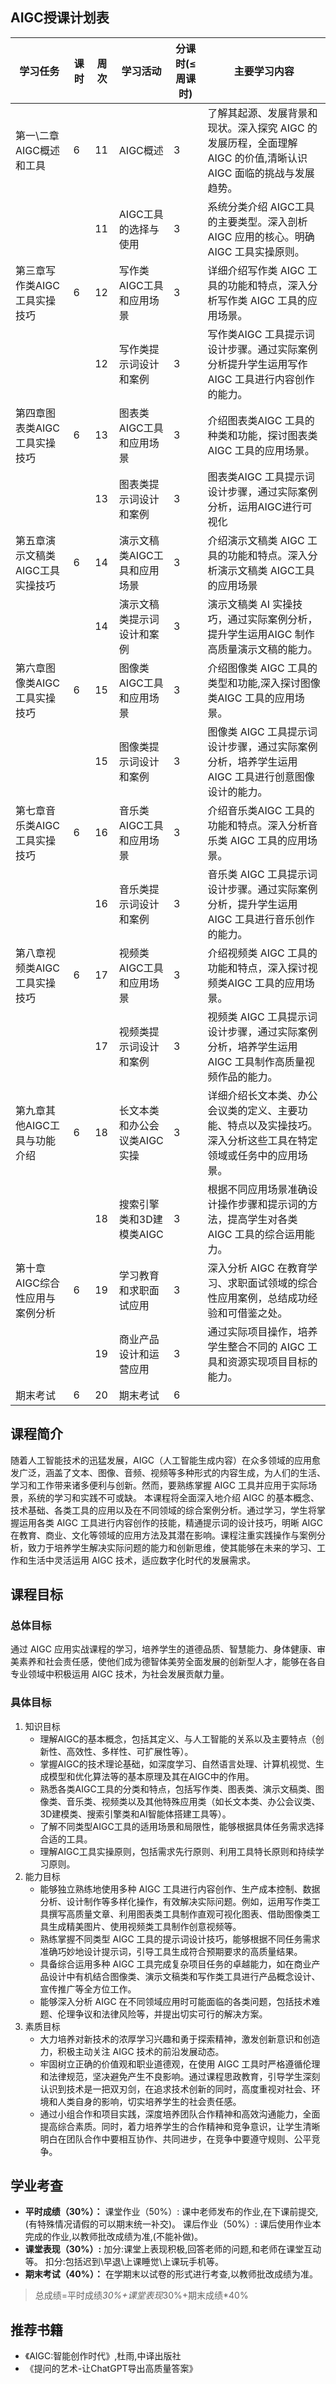 ## AIGC授课计划表

| 学习任务                         | 课时 | 周次 | 学习活动                     | 分课时(≤周课时) | 主要学习内容                                                 |
| -------------------------------- | ---- | ---- | ---------------------------- | --------------- | ------------------------------------------------------------ |
| 第一\二章AIGC概述和工具          | 6    | 11   | AIGC概述                     | 3               | 了解其起源、发展背景和现状。深入探究 AIGC 的发展历程，全面理解 AIGC 的价值,清晰认识 AIGC 面临的挑战与发展趋势。 |
|                                  |      | 11   | AIGC工具的选择与使用         | 3               | 系统分类介绍 AIGC工具的主要类型。深入剖析 AIGC 应用的核心。明确 AIGC 工具实操原则。 |
| 第三章写作类AIGC工具实操技巧     | 6    | 12   | 写作类AIGC工具和应用场景     | 3               | 详细介绍写作类 AIGC 工具的功能和特点，深入分析写作类 AIGC 工具的应用场景。 |
|                                  |      | 12   | 写作类提示词设计和案例       | 3               | 写作类AIGC 工具提示词设计步骤。通过实际案例分析提升学生运用写作AIGC 工具进行内容创作的能力。 |
| 第四章图表类AIGC工具实操技巧     | 6    | 13   | 图表类AIGC工具和应用场景     | 3               | 介绍图表类AIGC 工具的种类和功能，探讨图表类 AIGC 工具的应用场景。 |
|                                  |      | 13   | 图表类提示词设计和案例       | 3               | 图表类AIGC 工具提示词设计步骤，通过实际案例分析，运用AIGC进行可视化 |
| 第五章演示文稿类AIGC工具实操技巧 | 6    | 14   | 演示文稿类AIGC工具和应用场景 | 3               | 介绍演示文稿类 AIGC 工具的功能和特点。深入分析演示文稿类 AIGC工具的应用场景 |
|                                  |      | 14   | 演示文稿类提示词设计和案例   | 3               | 演示文稿类 AI 实操技巧，通过实际案例分析，提升学生运用AIGC 制作高质量演示文稿的能力。 |
| 第六章图像类AIGC工具实操技巧     | 6    | 15   | 图像类AIGC工具和应用场景     | 3               | 介绍图像类 AIGC 工具的类型和功能,深入探讨图像类AIGC 工具的应用场景。 |
|                                  |      | 15   | 图像类提示词设计和案例       | 3               | 图像类 AIGC 工具提示词设计步骤，通过实际案例分析，培养学生运用AIGC 工具进行创意图像设计的能力。 |
| 第七章音乐类AIGC工具实操技巧     | 6    | 16   | 音乐类AIGC工具和应用场景     | 3               | 介绍音乐类AIGC 工具的功能和特点。深入分析音乐类 AIGC 工具的应用场景。 |
|                                  |      | 16   | 音乐类提示词设计和案例       | 3               | 音乐类 AIGC 工具提示词设计步骤。通过实际案例分析，提升学生运用AIGC 工具进行音乐创作的能力。 |
| 第八章视频类AIGC工具实操技巧     | 6    | 17   | 视频类AIGC工具和应用场景     | 3               | 介绍视频类 AIGC 工具的功能和特点，深入探讨视频类AIGC 工具的应用场景。 |
|                                  |      | 17   | 视频类提示词设计和案例       | 3               | 视频类 AIGC 工具提示词设计步骤，通过实际案例分析，培养学生运用AIGC 工具制作高质量视频作品的能力。 |
| 第九章其他AIGC工具与功能介绍     | 6    | 18   | 长文本类和办公会议类AIGC实操 | 3               | 详细介绍长文本类、办公会议类的定义、主要功能、特点以及实操技巧。深入分析这些工具在特定领域或任务中的应用场景。 |
|                                  |      | 18   | 搜索引擎类和3D建模类AIGC     | 3               | 根据不同应用场景准确设计操作步骤和提示词的方法，提高学生对各类 AIGC 工具的综合运用能力。 |
| 第十章AIGC综合性应用与案例分析   | 6    | 19   | 学习教育和求职面试应用       | 3               | 深入分析 AIGC 在教育学习、求职面试领域的综合性应用案例，总结成功经验和可借鉴之处。 |
|                                  |      | 19   | 商业产品设计和运营应用       | 3               | 通过实际项目操作，培养学生整合不同的 AIGC 工具和资源实现项目目标的能力。 |
| 期末考试                         | 6    | 20   | 期末考试                     | 6               |                                                              |


## 课程简介
随着人工智能技术的迅猛发展，AIGC（人工智能生成内容）在众多领域的应用愈发广泛，涵盖了文本、图像、音频、视频等多种形式的内容生成，为人们的生活、学习和工作带来诸多便利与创新。然而，要熟练掌握 AIGC 工具并应用于实际场景，系统的学习和实践不可或缺。
本课程将全面深入地介绍 AIGC 的基本概念、技术基础、各类工具的应用以及在不同领域的综合案例分析。通过学习，学生将掌握运用各类 AIGC 工具进行内容创作的技能，精通提示词的设计技巧，明晰 AIGC 在教育、商业、文化等领域的应用方法及其潜在影响。课程注重实践操作与案例分析，致力于培养学生解决实际问题的能力和创新思维，使其能够在未来的学习、工作和生活中灵活运用 AIGC 技术，适应数字化时代的发展需求。

## 课程目标
### 总体目标
通过 AIGC 应用实战课程的学习，培养学生的道德品质、智慧能力、身体健康、审美素养和社会责任感，使他们成为德智体美劳全面发展的创新型人才，能够在各自专业领域中积极运用 AIGC 技术，为社会发展贡献力量。

### 具体目标
1. 知识目标
   - 理解AIGC的基本概念，包括其定义、与人工智能的关系以及主要特点（创新性、高效性、多样性、可扩展性等）。
   - 掌握AIGC的技术理论基础，如深度学习、自然语言处理、计算机视觉、生成模型和优化算法等的基本原理及其在AIGC中的作用。
   - 熟悉各类AIGC工具的分类和特点，包括写作类、图表类、演示文稿类、图像类、音乐类、视频类以及其他特殊应用类（如长文本类、办公会议类、3D建模类、搜索引擎类和AI智能体搭建工具等）。
   - 了解不同类型AIGC工具的适用场景和局限性，能够根据具体任务需求选择合适的工具。
   - 理解AIGC工具实操原则，包括需求先行原则、利用工具特长原则和持续学习原则。
2. 能力目标
   - 能够独立熟练地使用多种 AIGC 工具进行内容创作、生产成本控制、数据分析、设计制作等多样化操作，有效解决实际问题。例如，运用写作类工具撰写高质量文章、利用图表类工具制作直观可视化图表、借助图像类工具生成精美图片、使用视频类工具制作创意视频等。
   - 熟练掌握不同类型 AIGC 工具的提示词设计技巧，能够根据不同任务需求准确巧妙地设计提示词，引导工具生成符合预期要求的高质量结果。
   - 具备综合运用多种 AIGC 工具完成复杂项目任务的卓越能力，如在商业产品设计中有机结合图像类、演示文稿类和写作类工具进行产品概念设计、宣传推广等全方位工作。
   - 能够深入分析 AIGC 在不同领域应用时可能面临的各类问题，包括技术难题、伦理争议和法律风险等，并提出切实可行的解决方案。
3. 素质目标
   - 大力培养对新技术的浓厚学习兴趣和勇于探索精神，激发创新意识和创造力，积极主动关注 AIGC 技术的前沿发展动态。
   - 牢固树立正确的价值观和职业道德观，在使用 AIGC 工具时严格遵循伦理和法律规范，坚决避免产生不良影响。通过课程思政教育，引导学生深刻认识到技术是一把双刃剑，在追求技术创新的同时，高度重视对社会、环境和人类自身的影响，切实培养学生的社会责任感。
   - 通过小组合作和项目实践，深度培养团队合作精神和高效沟通能力，全面提高综合素质。同时，着力培养学生的合作精神和竞争意识，让学生清晰明白在团队合作中要相互协作、共同进步，在竞争中要遵守规则、公平竞争。

## 学业考查
* **平时成绩（30%）：**
课堂作业（50%）: 课中老师发布的作业,在下课前提交,(有特殊情况请假的可以期末统一补交)。
课后作业（50%）: 课后使用作业本完成的作业,以教师批改成绩为准,(不能补做)。
* **课堂表现（30%）:**
加分:课堂上表现积极,回答老师的问题,和老师在课堂互动等。
扣分:包括迟到\早退\上课睡觉\上课玩手机等。
* **期末考试（40%）：**
在学期末以试卷的形式进行考查,以教师批改成绩为准。
> 总成绩=平时成绩*30%+课堂表现*30%+期末成绩*40%

## 推荐书籍
- 《AIGC:智能创作时代》,杜雨,中译出版社
- 《提问的艺术-让ChatGPT导出高质量答案》